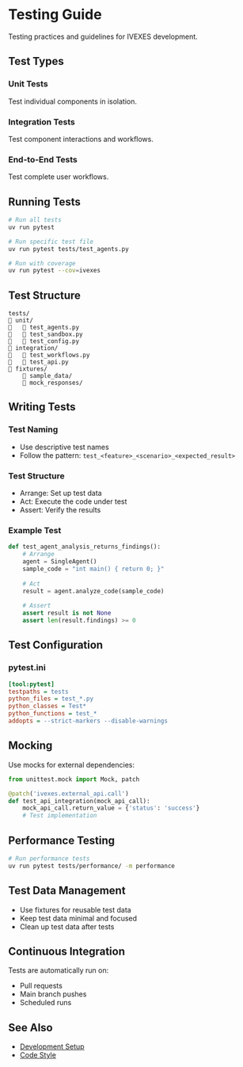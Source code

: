 # Testing Guide

Testing practices and guidelines for IVEXES development.

## Test Types

### Unit Tests
Test individual components in isolation.

### Integration Tests
Test component interactions and workflows.

### End-to-End Tests
Test complete user workflows.

## Running Tests

```bash
# Run all tests
uv run pytest

# Run specific test file
uv run pytest tests/test_agents.py

# Run with coverage
uv run pytest --cov=ivexes
```

## Test Structure

```
tests/
   unit/
      test_agents.py
      test_sandbox.py
      test_config.py
   integration/
      test_workflows.py
      test_api.py
   fixtures/
       sample_data/
       mock_responses/
```

## Writing Tests

### Test Naming
- Use descriptive test names
- Follow the pattern: `test_<feature>_<scenario>_<expected_result>`

### Test Structure
- Arrange: Set up test data
- Act: Execute the code under test
- Assert: Verify the results

### Example Test

```python
def test_agent_analysis_returns_findings():
    # Arrange
    agent = SingleAgent()
    sample_code = "int main() { return 0; }"
    
    # Act
    result = agent.analyze_code(sample_code)
    
    # Assert
    assert result is not None
    assert len(result.findings) >= 0
```

## Test Configuration

### pytest.ini
```ini
[tool:pytest]
testpaths = tests
python_files = test_*.py
python_classes = Test*
python_functions = test_*
addopts = --strict-markers --disable-warnings
```

## Mocking

Use mocks for external dependencies:

```python
from unittest.mock import Mock, patch

@patch('ivexes.external_api.call')
def test_api_integration(mock_api_call):
    mock_api_call.return_value = {'status': 'success'}
    # Test implementation
```

## Performance Testing

```bash
# Run performance tests
uv run pytest tests/performance/ -m performance
```

## Test Data Management

- Use fixtures for reusable test data
- Keep test data minimal and focused
- Clean up test data after tests

## Continuous Integration

Tests are automatically run on:
- Pull requests
- Main branch pushes
- Scheduled runs

## See Also

- [Development Setup](development.md)
- [Code Style](style.md)